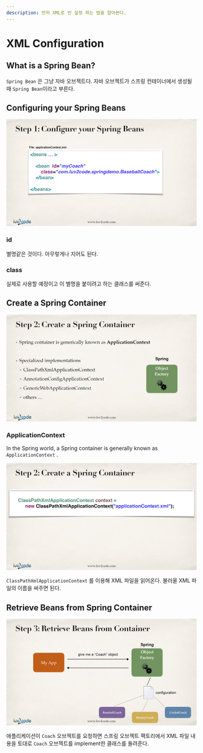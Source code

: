 ```yaml
---
description: 먼저 XML로 빈 설정 하는 법을 알아본다.
---
```


# XML Configuration

## What is a Spring Bean?

`Spring Bean` 은 그냥 자바 오브젝트다. 자바 오브젝트가 스프링 컨테이너에서 생성될 때 `Spring Bean`이라고 부른다.

## Configuring your Spring Beans

![](../../.gitbook/assets/20200106164239.png)

### id

별명같은 것이다. 아무렇게나 지어도 된다. 

### class

실제로 사용할 예정이고 이 별명을 붙이려고 하는 클래스를 써준다.

## **Create a Spring Container**

![](../../.gitbook/assets/20200106164249.png)

### **ApplicationContext**

In the Spring world, a Spring container is generally known as `ApplicationContext` .

![](../../.gitbook/assets/20200106164301.png)

`ClassPathXmlApplicationContext` 를 이용해 XML 파일을 읽어온다. 불러올 XML 파일의 이름을 써주면 된다.

## **Retrieve Beans from Spring Container**

![](../../.gitbook/assets/20200106164320.png)

애플리케이션이 `Coach` 오브젝트를 요청하면 스프링 오브젝트 팩토리에서 XML 파일 내용을 토대로 `Coach` 오브젝트를 implement한 클래스를 돌려준다.

